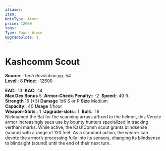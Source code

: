 ```yaml
---
aliases: 
Item:
NoteType: Armor
price: 12600
tags: 
Type: Power Armor
UpgradeSlots: 1
---
```


# Kashcomm Scout

**Source**:: _Tech Revolution pg. 54_  
**Level**:: 8
**Price**::  12600  

**EAC**:: 13 
**KAC**:: 14  
**Max Dex Bonus** 5 
**Armor-Check-Penalty**:: -2 
**Speed**:: 40 ft.  
**Strength** 16 (+3) **Damage** 1d6 S or P **Size** Medium  
**Capacity**:: 40 **Usage** 1/hour  
**Weapon-Slots**:: 1 
**Upgrade-slots**:: 1 
**Bulk**:: 19  
Nicknamed the Bat for the scanning arrays affixed to the helmet, this Vercite armor increasingly sees use by bounty hunters specialized in tracking verthani marks. While active, the KashComm scout grants blindsense (sound) with a range of 120 feet. As a standard action, the wearer can devote the armor’s processing fully into its sensors, changing its blindsense to blindsight (sound) until the end of their next turn.
